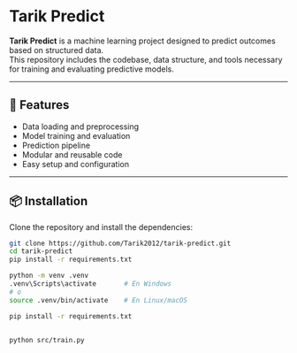 # Tarik Predict

**Tarik Predict** is a machine learning project designed to predict outcomes based on structured data.  
This repository includes the codebase, data structure, and tools necessary for training and evaluating predictive models.

---

## 🚀 Features

- Data loading and preprocessing
- Model training and evaluation
- Prediction pipeline
- Modular and reusable code
- Easy setup and configuration

---

## 📦 Installation

Clone the repository and install the dependencies:

```bash
git clone https://github.com/Tarik2012/tarik-predict.git
cd tarik-predict
pip install -r requirements.txt

python -m venv .venv
.venv\Scripts\activate       # En Windows
# o
source .venv/bin/activate    # En Linux/macOS

pip install -r requirements.txt


python src/train.py
```
